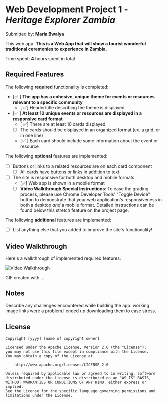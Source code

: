 # Web Development Project 1 - *Heritage Explorer Zambia*

Submitted by: **Maria Bwalya**

This web app: **This is a Web App that will show a tourist wonderful traditional ceremonies to experience in Zambia.**

Time spent: **4** hours spent in total

## Required Features

The following **required** functionality is completed:

- [✅ ] **The app has a cohesive, unique theme for events or resources relevant to a specific community**
  - [ ✅] Header/title describing the theme is displayed
- [✅ ] **At least 10 unique events or resources are displayed in a responsive card format**
  - [ ✅] There are at least 10 cards displayed 
  - [ ] The cards should be displayed in an organized format (ex. a grid, or in one line)
  - [✅ ] Each card should include some information about the event or resource


The following **optional** features are implemented:

- [ ] Buttons or links to a related resources are on each card component
  - [ ] All cards have buttons or links in addition to text
- [ ] The site is responsive for both desktop and mobile formats
  - [✅] Web app is shown in a mobile format
  - [ ] **Video Walkthrough Special Instructions**: To ease the grading process, please use Chrome Developer Tools' "Toggle Device" button to demonstrate that your web application's responsiveness in both a desktop *and* a mobile format. Detailed instructions can be found below this stretch feature on the project page. 

The following **additional** features are implemented:

* [ ] List anything else that you added to improve the site's functionality!

## Video Walkthrough

Here's a walkthrough of implemented required features:

<img src='http://i.imgur.com/link/to/your/gif/file.gif' title='Video Walkthrough' width='' alt='Video Walkthrough' />

<!-- Replace this with whatever GIF tool you used! -->
GIF created with ...  
<!-- Recommended tools:
[Kap](https://getkap.co/) for macOS
[ScreenToGif](https://www.screentogif.com/) for Windows
[peek](https://github.com/phw/peek) for Linux. -->

## Notes

Describe any challenges encountered while building the app.
working image links were a problem.I ended up downloading them to ease stress.

## License

    Copyright [yyyy] [name of copyright owner]

    Licensed under the Apache License, Version 2.0 (the "License");
    you may not use this file except in compliance with the License.
    You may obtain a copy of the License at

        http://www.apache.org/licenses/LICENSE-2.0

    Unless required by applicable law or agreed to in writing, software
    distributed under the License is distributed on an "AS IS" BASIS,
    WITHOUT WARRANTIES OR CONDITIONS OF ANY KIND, either express or implied.
    See the License for the specific language governing permissions and
    limitations under the License.